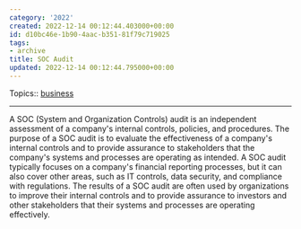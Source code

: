 ```yaml
---
category: '2022'
created: 2022-12-14 00:12:44.403000+00:00
id: d10bc46e-1b90-4aac-b351-81f79c719025
tags:
- archive
title: SOC Audit
updated: 2022-12-14 00:12:44.795000+00:00
---
```

   
Topics:: [business](../topics/business.md)   
   
   
---   
   
A SOC (System and Organization Controls) audit is an independent assessment of a company's internal controls, policies, and procedures. The purpose of a SOC audit is to evaluate the effectiveness of a company's internal controls and to provide assurance to stakeholders that the company's systems and processes are operating as intended. A SOC audit typically focuses on a company's financial reporting processes, but it can also cover other areas, such as IT controls, data security, and compliance with regulations. The results of a SOC audit are often used by organizations to improve their internal controls and to provide assurance to investors and other stakeholders that their systems and processes are operating effectively.